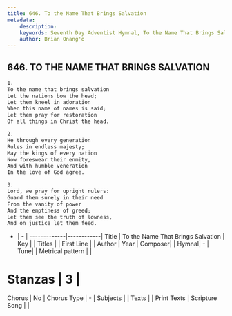 ```yaml
---
title: 646. To the Name That Brings Salvation
metadata:
    description: 
    keywords: Seventh Day Adventist Hymnal, To the Name That Brings Salvation, , 
    author: Brian Onang'o
---
```



## 646. TO THE NAME THAT BRINGS SALVATION

```txt
1.
To the name that brings salvation
Let the nations bow the head;
Let them kneel in adoration
When this name of names is said;
Let them pray for restoration
Of all things in Christ the head.

2.
He through every generation
Rules in endless majesty;
May the kings of every nation
Now foreswear their enmity,
And with humble veneration
In the love of God agree.

3.
Lord, we pray for upright rulers:
Guard them surely in their need
From the vanity of power
And the emptiness of greed;
Let them see the truth of lowness,
And on justice let them feed.
```

- |   -  |
-------------|------------|
Title | To the Name That Brings Salvation |
Key |  |
Titles |  |
First Line |  |
Author | 
Year | 
Composer|  |
Hymnal|  - |
Tune|  |
Metrical pattern | |
# Stanzas | 3 |
Chorus | No |
Chorus Type | - |
Subjects |  |
Texts |  |
Print Texts | 
Scripture Song |  |
  

